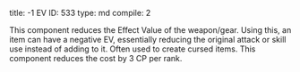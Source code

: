 title:          -1 EV
ID:             533
type:           md
compile:        2


This component reduces the Effect Value of the weapon/gear. Using this, an item can have a negative EV, essentially reducing the original attack or skill use instead of adding to it. Often used to create cursed items. This component reduces the cost by 3 CP per rank.